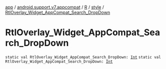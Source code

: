 [app](../../../index.md) / [android.support.v7.appcompat](../../index.md) / [R](../index.md) / [style](index.md) / [RtlOverlay_Widget_AppCompat_Search_DropDown](.)

# RtlOverlay_Widget_AppCompat_Search_DropDown

`static val RtlOverlay_Widget_AppCompat_Search_DropDown: `[`Int`](https://kotlinlang.org/api/latest/jvm/stdlib/kotlin/-int/index.html)
`static val RtlOverlay_Widget_AppCompat_Search_DropDown: `[`Int`](https://kotlinlang.org/api/latest/jvm/stdlib/kotlin/-int/index.html)